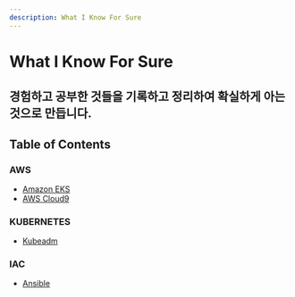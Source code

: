 ```yaml
---
description: What I Know For Sure
---
```


# What I Know For Sure

## 경험하고 공부한 것들을 기록하고 정리하여 확실하게 아는 것으로 만듭니다.

## Table of Contents

### AWS

* [Amazon EKS](aws/aws-eks/)
* [AWS Cloud9](aws/aws-cloud9/)



### KUBERNETES

* [Kubeadm](kubernetes/kubeadm.md)



### IAC

* [Ansible](iac/ansible/)

### 






